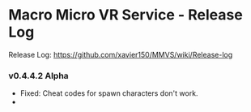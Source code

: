 # Macro Micro VR Service - Release Log
Release Log: https://github.com/xavier150/MMVS/wiki/Release-log

###  v0.4.4.2 Alpha

- Fixed: Cheat codes for spawn characters don't work.
- 
